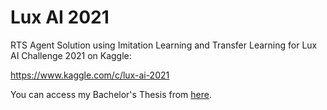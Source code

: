 # Lux AI 2021

RTS Agent Solution using Imitation Learning and Transfer Learning for Lux AI Challenge 2021 on Kaggle:

https://www.kaggle.com/c/lux-ai-2021

You can access my Bachelor's Thesis from [here](https://github.com/UgurIpekduzen/Lux-AI-2021/blob/main/150101045%20Bitirme%20Tezi.pdf).

